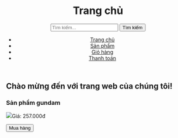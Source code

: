 <html>
<head>
	<link rel="stylesheet" type="text/css" href="style.css">
</head>
<body>
	<header>
		<h1>Trang chủ</h1>
                <form action="/search" method="get">
  <input type="text" name="q" placeholder="Tìm kiếm...">
  <button type="submit">Tìm kiếm</button>
</form>
		<nav>
			<ul>
				<li><a href="#">Trang chủ</a></li>
				<li><a href="#">Sản phẩm</a></li>
				<li><a href="#">Giỏ hàng</a></li>
				<li><a href="#">Thanh toán</a></li>
			</ul>
		</nav>
	</header>
	<section id="banner">
		<h2>Chào mừng đến với trang web của chúng tôi!</h2>
	</section>
	<main>
		<section class="product">
 			<h3>Sản phẩm gundam</h3>              
			<img src="O1CN01SFciXS2BL4TKo0CTy_!!2212840078321.png "
			<p>Giá: 257.000đ</p>
			<button>Mua hàng</button>
		</section>
